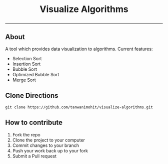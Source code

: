 
<h1 align="center"> Visualize Algorithms </h>

---
## About
A tool which provides data visualization to algorithms. Current features:
* Selection Sort
* Insertion Sort
* Bubble Sort
* Optimized Bubble Sort
* Merge Sort

## Clone Directions
``` git clone https://github.com/tanwanimohit/visualize-algorithms.git ```

## How to contribute
1. Fork the repo
2. Clone the project to your computer
3. Commit changes to your branch
4. Push your work back up to your fork
5. Submit a Pull request

